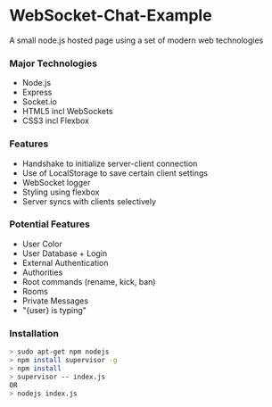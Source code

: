# WebSocket-Chat-Example

A small node.js hosted page using a set of modern web technologies

### Major Technologies
* Node.js
* Express
* Socket.io
* HTML5 incl WebSockets
* CSS3 incl Flexbox

### Features
* Handshake to initialize server-client connection
* Use of LocalStorage to save certain client settings
* WebSocket logger
* Styling using flexbox
* Server syncs with clients selectively

### Potential Features
* User Color
* User Database + Login
* External Authentication
* Authorities
* Root commands (rename, kick, ban)
* Rooms
* Private Messages
* "{user} is typing"

### Installation
```bash
> sudo apt-get npm nodejs
> npm install supervisor -g
> npm install
> supervisor -- index.js
OR
> nodejs index.js
```
